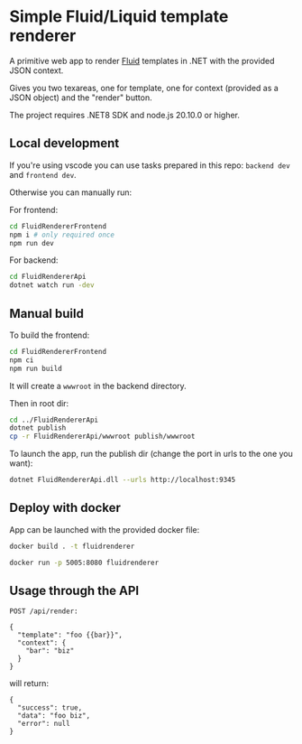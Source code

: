 # Simple Fluid/Liquid template renderer

A primitive web app to render [Fluid](https://github.com/sebastienros/fluid)
templates in .NET with the provided JSON context.

Gives you two texareas, one for template, one for context (provided as a JSON
object) and the "render" button.

The project requires .NET8 SDK and node.js 20.10.0 or higher.

## Local development

If you're using vscode you can use tasks prepared in this repo: `backend dev` 
and `frontend dev`.

Otherwise you can manually run:

For frontend:
```sh
cd FluidRendererFrontend
npm i # only required once
npm run dev
```

For backend:
```sh
cd FluidRendererApi
dotnet watch run -dev
```

## Manual build

To build the frontend:

```sh
cd FluidRendererFrontend
npm ci
npm run build
```

It will create a `wwwroot` in the backend directory.

Then in root dir:

```sh
cd ../FluidRendererApi
dotnet publish
cp -r FluidRendererApi/wwwroot publish/wwwroot
```

To launch the app, run the publish dir (change the port in urls to the one you
want):

```sh
dotnet FluidRendererApi.dll --urls http://localhost:9345
```

## Deploy with docker

App can be launched with the provided docker file:

```sh
docker build . -t fluidrenderer

docker run -p 5005:8080 fluidrenderer
```

## Usage through the API

```
POST /api/render:

{
  "template": "foo {{bar}}",
  "context": {
    "bar": "biz"
  }
}
```

will return:

```
{
  "success": true,
  "data": "foo biz",
  "error": null
}
```
